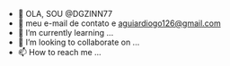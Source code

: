 - 👋 OLA, SOU @DGZINN77
- 👀 meu e-mail de contato e aguiardiogo126@gmail.com
- 🌱 I’m currently learning ...
- 💞️ I’m looking to collaborate on ...
- 📫 How to reach me ...

<!---
DGZINN77/DGZINN77 is a ✨ special ✨ repository because its `README.md` (this file) appears on your GitHub profile.
You can click the Preview link to take a look at your changes.
--->

